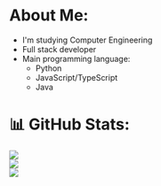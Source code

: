 # About Me:
- I'm studying Computer Engineering 
- Full stack developer 
- Main programming language:
  - Python 
  - JavaScript/TypeScript
  - Java

# 📊 GitHub Stats:
![](https://github-readme-stats.vercel.app/api?username=tonno7103&theme=dark&hide_border=false&include_all_commits=true&count_private=true)<br/>
![](https://github-readme-streak-stats.herokuapp.com/?user=tonno7103&theme=dark&hide_border=false)<br/>
![](https://github-readme-stats.vercel.app/api/top-langs/?username=tonno7103&theme=dark&hide_border=false&include_all_commits=true&count_private=true&layout=compact)

